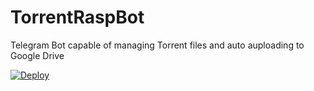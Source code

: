 # TorrentRaspBot
Telegram Bot capable of managing Torrent files and auto auploading to Google Drive

[![Deploy](https://www.herokucdn.com/deploy/button.svg)](https://heroku.com/deploy?template=https://github.com/kokoamartin/54646t/tree/master)
